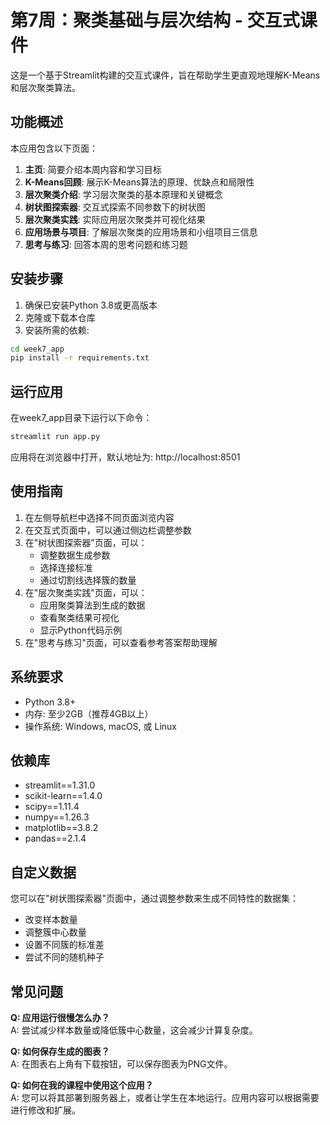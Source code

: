 # 第7周：聚类基础与层次结构 - 交互式课件

这是一个基于Streamlit构建的交互式课件，旨在帮助学生更直观地理解K-Means和层次聚类算法。

## 功能概述

本应用包含以下页面：

1. **主页**: 简要介绍本周内容和学习目标
2. **K-Means回顾**: 展示K-Means算法的原理、优缺点和局限性
3. **层次聚类介绍**: 学习层次聚类的基本原理和关键概念
4. **树状图探索器**: 交互式探索不同参数下的树状图
5. **层次聚类实践**: 实际应用层次聚类并可视化结果
6. **应用场景与项目**: 了解层次聚类的应用场景和小组项目三信息
7. **思考与练习**: 回答本周的思考问题和练习题

## 安装步骤

1. 确保已安装Python 3.8或更高版本
2. 克隆或下载本仓库
3. 安装所需的依赖:

```bash
cd week7_app
pip install -r requirements.txt
```

## 运行应用

在week7_app目录下运行以下命令：

```bash
streamlit run app.py
```

应用将在浏览器中打开，默认地址为: http://localhost:8501

## 使用指南

1. 在左侧导航栏中选择不同页面浏览内容
2. 在交互式页面中，可以通过侧边栏调整参数
3. 在"树状图探索器"页面，可以：
   - 调整数据生成参数
   - 选择连接标准
   - 通过切割线选择簇的数量
4. 在"层次聚类实践"页面，可以：
   - 应用聚类算法到生成的数据
   - 查看聚类结果可视化
   - 显示Python代码示例
5. 在"思考与练习"页面，可以查看参考答案帮助理解

## 系统要求

- Python 3.8+
- 内存: 至少2GB（推荐4GB以上）
- 操作系统: Windows, macOS, 或 Linux

## 依赖库

- streamlit==1.31.0
- scikit-learn==1.4.0
- scipy==1.11.4
- numpy==1.26.3
- matplotlib==3.8.2
- pandas==2.1.4

## 自定义数据

您可以在"树状图探索器"页面中，通过调整参数来生成不同特性的数据集：

- 改变样本数量
- 调整簇中心数量
- 设置不同簇的标准差
- 尝试不同的随机种子

## 常见问题

**Q: 应用运行很慢怎么办？**  
A: 尝试减少样本数量或降低簇中心数量，这会减少计算复杂度。

**Q: 如何保存生成的图表？**  
A: 在图表右上角有下载按钮，可以保存图表为PNG文件。

**Q: 如何在我的课程中使用这个应用？**  
A: 您可以将其部署到服务器上，或者让学生在本地运行。应用内容可以根据需要进行修改和扩展。 